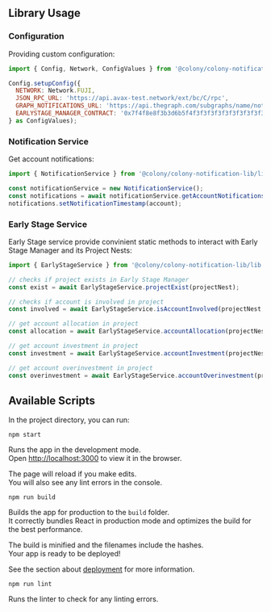 ## Library Usage

### Configuration

Providing custom configuration:
```javascript
import { Config, Network, ConfigValues } from '@colony/colony-notification-lib/lib';

Config.setupConfig({
  NETWORK: Network.FUJI,
  JSON_RPC_URL: 'https://api.avax-test.network/ext/bc/C/rpc',
  GRAPH_NOTIFICATIONS_URL: 'https://api.thegraph.com/subgraphs/name/notifications',
  EARLYSTAGE_MANAGER_CONTRACT: '0x7f4f8e8f3b3d6b5f4f3f3f3f3f3f3f3f3f3f3f3f',
} as ConfigValues);
```

### Notification Service

Get account notifications:
```javascript
import { NotificationService } from '@colony/colony-notification-lib/lib';

const notificationService = new NotificationService();
const notifications = await notificationService.getAccountNotifications(account);
notifications.setNotificationTimestamp(account);
```

### Early Stage Service

Early Stage service provide convinient static methods to interact with Early Stage Manager and its Project Nests:
```javascript
import { EarlyStageService } from '@colony/colony-notification-lib/lib';

// checks if project exists in Early Stage Manager
const exist = await EarlyStageService.projectExist(projectNest);

// checks if account is involved in project
const involved = await EarlyStageService.isAccountInvolved(projectNest, account);

// get account allocation in project
const allocation = await EarlyStageService.accountAllocation(projectNest, account);

// get account investment in project
const investment = await EarlyStageService.accountInvestment(projectNest, account);

// get account overinvestment in project
const overinvestment = await EarlyStageService.accountOverinvestment(projectNest, account);
```


## Available Scripts

In the project directory, you can run:
```
npm start
```

Runs the app in the development mode.\
Open [http://localhost:3000](http://localhost:3000) to view it in the browser.

The page will reload if you make edits.\
You will also see any lint errors in the console.
```
npm run build

```

Builds the app for production to the `build` folder.\
It correctly bundles React in production mode and optimizes the build for the best performance.

The build is minified and the filenames include the hashes.\
Your app is ready to be deployed!

See the section about [deployment](https://facebook.github.io/create-react-app/docs/deployment) for more information.
```
npm run lint
```

Runs the linter to check for any linting errors.
